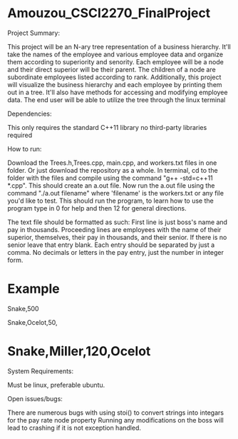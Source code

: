 # Amouzou_CSCI2270_FinalProject

Project Summary:

This project will be an N-ary tree representation of a business hierarchy. 
It'll take the names of the employee and various employee data and organize them according to superiority and senority.
Each employee will be a node and their direct superior will be their parent.
The children of a node are subordinate employees listed according to rank.
Additionally, this project will visualize the business hierarchy and each employee by printing them out in a tree.
It'll also have methods for accessing and modifying employee data.
The end user will be able to utilize the tree through the linux terminal

Dependencies:

This only requires the standard C++11 library no third-party libraries required

How to run:

Download the Trees.h,Trees.cpp, main.cpp, and workers.txt files in one folder. Or just download the repository as a whole. In terminal, cd to the folder with the files and compile using the command "g++ -std=c++11 *.cpp". This should create an a.out file. Now run the a.out file using the command "./a.out filename" where 'filename' is the workers.txt or any file you'd like to test. This should run the program, to learn how to use the program type in 0 for help and then 12 for general directions.

The text file should be formatted as such: First line is just boss's name and pay in thousands. Proceeding lines are employees with the name of their superior, themselves, their pay in thousands, and their senior. If there is no senior leave that entry blank. Each entry should be separated by just a comma. No decimals or letters in the pay entry, just the number in integer form.

Example
==========================
Snake,500

Snake,Ocelot,50,

Snake,Miller,120,Ocelot
=========================
System Requirements:

Must be linux, preferable ubuntu.

Open issues/bugs:

There are numerous bugs with using stoi() to convert strings into integars for the pay rate node property
Running any modifications on the boss will lead to crashing if it is not exception handled.
